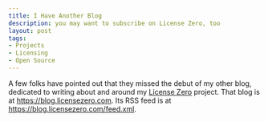 ```yaml
---
title: I Have Another Blog
description: you may want to subscribe on License Zero, too
layout: post
tags:
- Projects
- Licensing
- Open Source
---
```


A few folks have pointed out that they missed the debut of my other blog, dedicated to writing about and around my [License Zero](https://licensezero.com) project.  That blog is at <https://blog.licensezero.com>.  Its RSS feed is at <https://blog.licensezero.com/feed.xml>.
